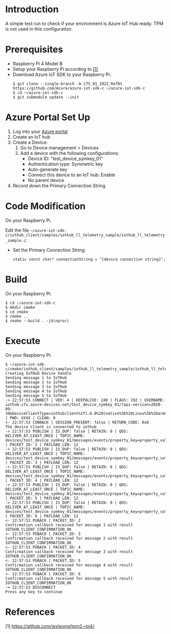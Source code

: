 # Introduction

A simple test run to check if your environment is Azure IoT Hub ready. TPM is not used in this configuration.

# Prerequisites

- Raspberry Pi 4 Model B
- Setup your Raspberry Pi according to [[1]](#1)
- Download Azure IoT SDK to your Raspberry Pi:
    ```
    $ git clone --single-branch -b LTS_01_2022_Ref01 https://github.com/Azure/azure-iot-sdk-c ~/azure-iot-sdk-c
    $ cd ~/azure-iot-sdk-c
    $ git submodule update --init
    ```

# Azure Portal Set Up

1. Log into your [Azure portal](https://portal.azure.com/)
2. Create an IoT hub
3. Create a Device:
    1. Go to Device management > Devices
    2. Add a device with the following configurations:
        - Device ID: "test_device_symkey_01"
        - Authentication type: Symmetric key
        - Auto-generate key
        - Connect this device to an IoT hub: Enable
        - No parent device
4. Record down the Primary Connection String

<!--
# Monitor Device-to-Cloud Messages
-->
<!--
There is a cost to run Cloud Shell...
https://stackoverflow.com/questions/35381303/how-to-test-messages-arriving-in-azure-iothub

1. Log into your [Azure Cloud Shell](https://shell.azure.com)
-->
<!--
Need to download Visual Studio Code: https://code.visualstudio.com/download

https://stackoverflow.com/questions/35381303/how-to-test-messages-arriving-in-azure-iothub

1. Install [Azure IoT Toolkit](https://marketplace.visualstudio.com/items?itemName=vsciot-vscode.azure-iot-toolkit) on your Windows machine
2. 
-->

# Code Modification

On your Raspberry Pi.

Edit the file `~/azure-iot-sdk-c/iothub_client/samples/iothub_ll_telemetry_sample/iothub_ll_telemetry_sample.c`:
- Set the Primary Connection String:
    ```
    static const char* connectionString = "[device connection string]";
    ```

# Build

On your Raspberry Pi:
```
$ cd ~/azure-iot-sdk-c
$ mkdir cmake
$ cd cmake
$ cmake ..
$ cmake --build . -j$(nproc)
```

# Execute

On your Raspberry Pi:
```
$ ~/azure-iot-sdk-c/cmake/iothub_client/samples/iothub_ll_telemetry_sample/iothub_ll_telemetry_sample
Creating IoTHub Device handle
Sending message 1 to IoTHub
Sending message 2 to IoTHub
Sending message 3 to IoTHub
Sending message 4 to IoTHub
Sending message 5 to IoTHub
-> 22:57:53 CONNECT | VER: 4 | KEEPALIVE: 240 | FLAGS: 192 | USERNAME: iothub-ifx.azure-devices.net/test_device_symkey_01/?api-version=2020-09-30&DeviceClientType=iothubclient%2f1.8.0%20(native%3b%20Linux%3b%20armv7l) | PWD: XXXX | CLEAN: 0
<- 22:57:53 CONNACK | SESSION_PRESENT: false | RETURN_CODE: 0x0
The device client is connected to iothub
-> 22:57:53 PUBLISH | IS_DUP: false | RETAIN: 0 | QOS: DELIVER_AT_LEAST_ONCE | TOPIC_NAME: devices/test_device_symkey_01/messages/events/property_key=property_value | PACKET_ID: 2 | PAYLOAD_LEN: 12
-> 22:57:53 PUBLISH | IS_DUP: false | RETAIN: 0 | QOS: DELIVER_AT_LEAST_ONCE | TOPIC_NAME: devices/test_device_symkey_01/messages/events/property_key=property_value | PACKET_ID: 3 | PAYLOAD_LEN: 12
-> 22:57:53 PUBLISH | IS_DUP: false | RETAIN: 0 | QOS: DELIVER_AT_LEAST_ONCE | TOPIC_NAME: devices/test_device_symkey_01/messages/events/property_key=property_value | PACKET_ID: 4 | PAYLOAD_LEN: 12
-> 22:57:53 PUBLISH | IS_DUP: false | RETAIN: 0 | QOS: DELIVER_AT_LEAST_ONCE | TOPIC_NAME: devices/test_device_symkey_01/messages/events/property_key=property_value | PACKET_ID: 5 | PAYLOAD_LEN: 12
-> 22:57:53 PUBLISH | IS_DUP: false | RETAIN: 0 | QOS: DELIVER_AT_LEAST_ONCE | TOPIC_NAME: devices/test_device_symkey_01/messages/events/property_key=property_value | PACKET_ID: 6 | PAYLOAD_LEN: 12
<- 22:57:53 PUBACK | PACKET_ID: 2
Confirmation callback received for message 1 with result IOTHUB_CLIENT_CONFIRMATION_OK
<- 22:57:53 PUBACK | PACKET_ID: 3
Confirmation callback received for message 2 with result IOTHUB_CLIENT_CONFIRMATION_OK
<- 22:57:53 PUBACK | PACKET_ID: 4
Confirmation callback received for message 3 with result IOTHUB_CLIENT_CONFIRMATION_OK
<- 22:57:53 PUBACK | PACKET_ID: 5
Confirmation callback received for message 4 with result IOTHUB_CLIENT_CONFIRMATION_OK
<- 22:57:53 PUBACK | PACKET_ID: 6
Confirmation callback received for message 5 with result IOTHUB_CLIENT_CONFIRMATION_OK
-> 22:57:53 DISCONNECT
Press any key to continue
```

# References

<a id="1">[1] https://github.com/wxleong/tpm2-rpi4/</a> <br>